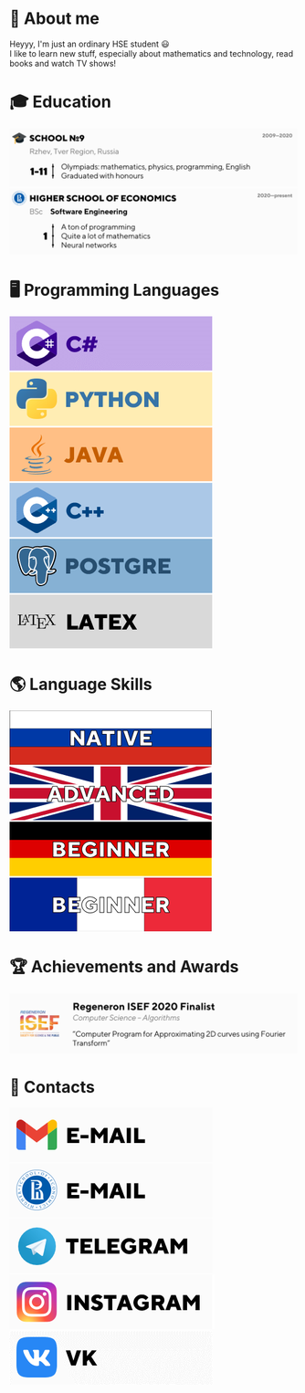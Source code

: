 # :wave: About me
Heyyy, I'm just an ordinary HSE student :smiley: <br/>
I like to learn new stuff, especially about mathematics and technology, read books and watch TV shows! <br/>

# :mortar_board: Education
![School](https://github.com/Ivan-Dedov/Ivan-Dedov/blob/main/images/education/school.png) <br/>
![HSE](https://github.com/Ivan-Dedov/Ivan-Dedov/blob/main/images/education/hse.png) <br/>

# :desktop_computer: Programming Languages
![C#](https://github.com/Ivan-Dedov/Ivan-Dedov/blob/main/images/programming_languages/csharp.png)
![Python](https://github.com/Ivan-Dedov/Ivan-Dedov/blob/main/images/programming_languages/python.png)
![Java](https://github.com/Ivan-Dedov/Ivan-Dedov/blob/main/images/programming_languages/java.png)
![C++](https://github.com/Ivan-Dedov/Ivan-Dedov/blob/main/images/programming_languages/cpp.png)
![PostgreSQL](https://github.com/Ivan-Dedov/Ivan-Dedov/blob/main/images/programming_languages/postgre.png)
![LaTeX](https://github.com/Ivan-Dedov/Ivan-Dedov/blob/main/images/programming_languages/latex.png)

# :earth_americas: Language Skills
![Russian](https://github.com/Ivan-Dedov/Ivan-Dedov/blob/main/images/languages/ru.png)
![English](https://github.com/Ivan-Dedov/Ivan-Dedov/blob/main/images/languages/en.png)
![German](https://github.com/Ivan-Dedov/Ivan-Dedov/blob/main/images/languages/de.png)
![French](https://github.com/Ivan-Dedov/Ivan-Dedov/blob/main/images/languages/fr.png)

# :trophy: Achievements and Awards
![Regeneron ISEF](https://github.com/Ivan-Dedov/Ivan-Dedov/blob/main/images/awards/isef.png)

# :email: Contacts
[![Gmail](https://github.com/Ivan-Dedov/Ivan-Dedov/blob/main/images/contacts/gmail.png)](mailto:sean.grand.2002@gmail.com) <br/>
[![Corporate](https://github.com/Ivan-Dedov/Ivan-Dedov/blob/main/images/contacts/hsemail.png)](mailto:indedov@edu.hse.ru) <br/>
[![Telegram](https://github.com/Ivan-Dedov/Ivan-Dedov/blob/main/images/contacts/tg.png)](https://t.me/dedov_ivan) <br/>
[![Instagram](https://github.com/Ivan-Dedov/Ivan-Dedov/blob/main/images/contacts/ig.png)](https://www.instagram.com/_d_ivanchik/)  <br/>
[![VKontakte](https://github.com/Ivan-Dedov/Ivan-Dedov/blob/main/images/contacts/vk.png)](https://vk.com/ivan.dedov) <br/>

